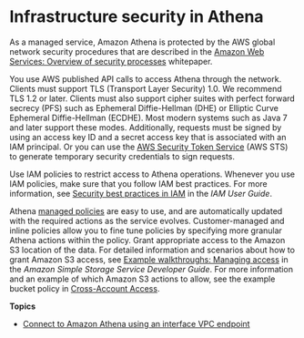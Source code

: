 # Infrastructure security in Athena<a name="security-infrastructure"></a>

As a managed service, Amazon Athena is protected by the AWS global network security procedures that are described in the [Amazon Web Services: Overview of security processes](https://d0.awsstatic.com/whitepapers/Security/AWS_Security_Whitepaper.pdf) whitepaper\.

You use AWS published API calls to access Athena through the network\. Clients must support TLS \(Transport Layer Security\) 1\.0\. We recommend TLS 1\.2 or later\. Clients must also support cipher suites with perfect forward secrecy \(PFS\) such as Ephemeral Diffie\-Hellman \(DHE\) or Elliptic Curve Ephemeral Diffie\-Hellman \(ECDHE\)\. Most modern systems such as Java 7 and later support these modes\. Additionally, requests must be signed by using an access key ID and a secret access key that is associated with an IAM principal\. Or you can use the [AWS Security Token Service](https://docs.aws.amazon.com/STS/latest/APIReference/Welcome.html) \(AWS STS\) to generate temporary security credentials to sign requests\.

Use IAM policies to restrict access to Athena operations\. Whenever you use IAM policies, make sure that you follow IAM best practices\. For more information, see [Security best practices in IAM](https://docs.aws.amazon.com/IAM/latest/UserGuide/best-practices.html) in the *IAM User Guide*\.

Athena [managed policies](managed-policies.md) are easy to use, and are automatically updated with the required actions as the service evolves\. Customer\-managed and inline policies allow you to fine tune policies by specifying more granular Athena actions within the policy\. Grant appropriate access to the Amazon S3 location of the data\. For detailed information and scenarios about how to grant Amazon S3 access, see [Example walkthroughs: Managing access](https://docs.aws.amazon.com/AmazonS3/latest/dev/example-walkthroughs-managing-access.html) in the *Amazon Simple Storage Service Developer Guide*\. For more information and an example of which Amazon S3 actions to allow, see the example bucket policy in [Cross\-Account Access](cross-account-permissions.md)\. 

**Topics**
+ [Connect to Amazon Athena using an interface VPC endpoint](interface-vpc-endpoint.md)